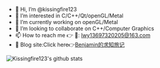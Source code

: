 - 👋 Hi, I’m @kissingfire123
- 👀 I’m interested in C/C++/Qt/openGL/Metal
- 🌱 I’m currently working on openGL/Metal
- 💞️ I’m looking to collaborate on C++/Computer Graphics
- 📫 How to reach me 👉 💌: lwy13697320205@163.com
- 🏬 Blog site:Click here👉[Benjamin的求知旅记](https://kissingfire123.github.io)

<!---
kissingfire123/kissingfire123 is a ✨ special ✨ repository because its `README.md` (this file) appears on your GitHub profile.
You can click the Preview link to take a look at your changes.
--->

![Kissingfire123's github stats](https://github-readme-stats.vercel.app/api?username=kissingfire123&show_icons=true)
